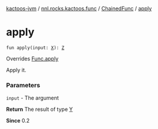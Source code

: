 [kactoos-jvm](../../index.md) / [nnl.rocks.kactoos.func](../index.md) / [ChainedFunc](index.md) / [apply](./apply.md)

# apply

`fun apply(input: `[`X`](index.md#X)`): `[`Z`](index.md#Z)

Overrides [Func.apply](../../nnl.rocks.kactoos/-func/apply.md)

Apply it.

### Parameters

`input` - The argument

**Return**
The result of type [Y](../../nnl.rocks.kactoos/-func/index.md#Y)

**Since**
0.2


